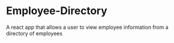 # Employee-Directory
A react app that allows a user to view employee information from a directory of employees
